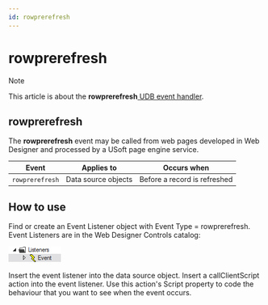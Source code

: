 ```yaml
---
id: rowprerefresh
---
```


# rowprerefresh



> [!NOTE]
> This article is about the **rowprerefresh**[ UDB event handler](/docs/Web_and_app_UIs/UDB_Events).

## **rowprerefresh**

The **rowprerefresh** event may be called from web pages developed in Web Designer and processed by a USoft page engine service.

|**Event**|**Applies to**|**Occurs when**|
|--------|--------|--------|
|`rowprerefresh`|Data source objects|Before a record is refreshed|



## How to use

Find or create an Event Listener object with Event Type = rowprerefresh. Event Listeners are in the Web Designer Controls catalog:

![](./assets/ff8672be-ff07-426e-ba7e-0ecf37444b63.png)

Insert the event listener into the data source object. Insert a callClientScript action into the event listener. Use this action's Script property to code the behaviour that you want to see when the event occurs.